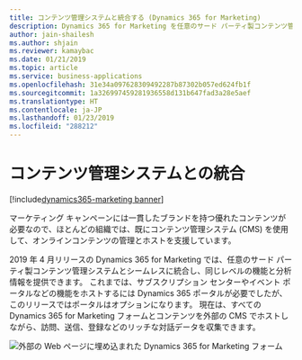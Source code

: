 ```yaml
---
title: コンテンツ管理システムと統合する (Dynamics 365 for Marketing)
description: Dynamics 365 for Marketing を任意のサード パーティ製コンテンツ管理システムと統合し、同じレベルの機能と分析情報を提供できます
author: jain-shailesh
ms.author: shjain
ms.reviewer: kamaybac
ms.date: 01/21/2019
ms.topic: article
ms.service: business-applications
ms.openlocfilehash: 31e34a097628309492287b87302b057ed624fb1f
ms.sourcegitcommit: 1a326997459281936558d131b647fad3a28e5aef
ms.translationtype: HT
ms.contentlocale: ja-JP
ms.lasthandoff: 01/23/2019
ms.locfileid: "288212"
---
```

# <a name="integration-with-content-management-systems"></a>コンテンツ管理システムとの統合
[!include[dynamics365-marketing banner](../includes/dynamics365-marketing.md)]


マーケティング キャンペーンには一貫したブランドを持つ優れたコンテンツが必要なので、ほとんどの組織では、既にコンテンツ管理システム (CMS) を使用して、オンラインコンテンツの管理とホストを支援しています。

2019 年 4 月リリースの Dynamics 365 for Marketing では、任意のサード パーティ製コンテンツ管理システムとシームレスに統合し、同じレベルの機能と分析情報を提供できます。 これまでは、サブスクリプション センターやイベント ポータルなどの機能をホストするには Dynamics 365 ポータルが必要でしたが、このリリースではポータルはオプションになります。 現在は、すべての Dynamics 365 for Marketing フォームとコンテンツを外部の CMS でホストしながら、訪問、送信、登録などのリッチな対話データを収集できます。

![外部の Web ページに埋め込まれた Dynamics 365 for Marketing フォーム](media/integration-content-management-systems-1.png "外部の Web ページに埋め込まれた Dynamics 365 for Marketing フォーム")
